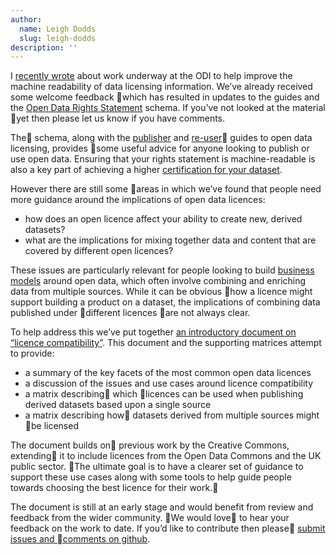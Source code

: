 ```yaml
---
author:
  name: Leigh Dodds
  slug: leigh-dodds
description: ''
---
```


<p>I <a rel="external" href="http://theodi.org/blog/machine-readable-rights-statements">recently wrote</a> about work underway at the ODI to help improve the machine readability of data licensing information. We&rsquo;ve already received some welcome feedback which has resulted in updates to the guides and the <a rel="external" href="http://schema.theodi.org/odrs/">Open Data Rights Statement</a> schema. If you&rsquo;ve not looked at the material yet then please let us know if you have comments.</p>

<p>The schema, along with the <a rel="external" href="http://theodi.org/guide/publishers-guide-open-data-licensing">publisher</a> and <a rel="external" href="http://theodi.org/guide/reusers-guide-open-data-licensing">re-user</a> guides to open data licensing, provides some useful advice for anyone looking to publish or use open data. Ensuring that your rights statement is machine-readable is also a key part of achieving a higher <a rel="external" href="http://certificate.theodi.org">certification for your dataset</a>.</p>

<p>However there are still some areas in which we&rsquo;ve found that people need more guidance around the implications of open data licences:</p>

<ul>
  <li>how does an open licence affect your ability to create new, derived datasets?</li>
  <li>what are the implications for mixing together data and content that are covered by different open licences?</li>
</ul>

<p>These issues are particularly relevant for people looking to build <a rel="external" href="http://www.theodi.org/guide/how-make-business-case-open-data">business models</a> around open data, which often involve combining and enriching data from multiple sources. While it can be obvious how a licence might support building a product on a dataset, the implications of combining data published under different licences are not always clear.</p>

<p>To help address this we&rsquo;ve put together <a rel="external" href="https://github.com/theodi/open-data-licensing/blob/master/guides/licence-compatibility.md">an introductory document on &ldquo;licence compatibility&rdquo;</a>. This document and the supporting matrices attempt to provide:</p>

<ul>
  <li>a summary of the key facets of the most common open data licences</li>
  <li>a discussion of the issues and use cases around licence compatibility</li>
  <li>a matrix describing which licences can be used when publishing derived datasets based upon a single source</li>
  <li>a matrix describing how datasets derived from multiple sources might be licensed</li>
</ul>

<p>The document builds on previous work by the Creative Commons, extending it to include licences from the Open Data Commons and the UK public sector. The ultimate goal is to have a clearer set of guidance to support these use cases along with some tools to help guide people towards choosing the best licence for their work.</p>

<p>The document is still at an early stage and would benefit from review and feedback from the wider community. We would love to hear your feedback on the work to date. If you&rsquo;d like to contribute then please <a rel="external" href="https://github.com/theodi/open-data-licensing/issues">submit issues and comments on github</a>.</p>
